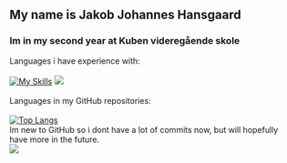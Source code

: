 ## My name is Jakob Johannes Hansgaard
### Im in my second year at Kuben videregående skole
Languages i have experience with:
<br>
<br>
[![My Skills](https://skillicons.dev/icons?i=js,html,css,php,mysql,powershell,py)](https://skillicons.dev)
<a href="https://html.spec.whatwg.org/"><img src="https://skillicons.dev/icons?i=html" /></a>
<br>
<br>
Languages in my GitHub repositories:
<br>
<br>
[![Top Langs](https://github-readme-stats.vercel.app/api/top-langs/?username=jahaa023&layout=pie)](https://github.com/anuraghazra/github-readme-stats)
<br>
Im new to GitHub so i dont have a lot of commits now, but will hopefully have more in the future.
<br>
<picture>
  <source
    srcset="https://github-readme-stats.vercel.app/api?username=jahaa023&show_icons=true"
    media="(prefers-color-scheme: light), (prefers-color-scheme: no-preference)"
  />
  <img src="https://github-readme-stats.vercel.app/api?username=jahaa023&show_icons=true" />
</picture>
